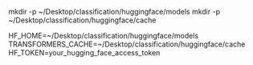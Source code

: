 


mkdir -p ~/Desktop/classification/huggingface/models
mkdir -p ~/Desktop/classification/huggingface/cache


HF_HOME=~/Desktop/classification/huggingface/models
TRANSFORMERS_CACHE=~/Desktop/classification/huggingface/cache
HF_TOKEN=your_hugging_face_access_token


